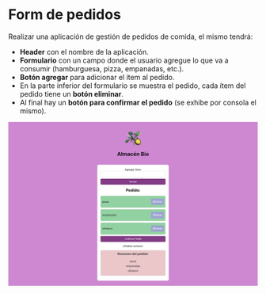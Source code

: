 
# Form de pedidos

Realizar una aplicación de gestión de pedidos de comida, el mismo tendrá:
- **Header** con el nombre de la aplicación.
- **Formulario** con un campo donde el usuario agregue lo que va a consumir (hamburguesa, pizza, empanadas, etc.).
- **Botón agregar** para adicionar el ítem al pedido. 
- En la parte inferior del formulario se muestra el pedido, cada ítem del pedido tiene un **botón eliminar**. 
- Al final hay un **botón para confirmar el pedido** (se exhibe por consola el mismo).

![Preview](https://github.com/soymilidev/FE-III/blob/main/C10/proyectoPedidos/src/assets/preview.png)

